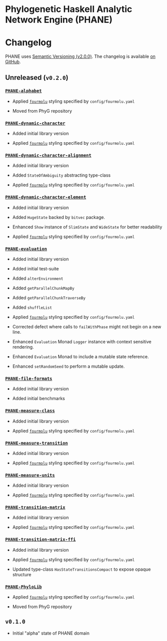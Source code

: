 Phylogenetic Haskell Analytic Network Engine (PHANE)
====================================================

# Changelog

PHANE uses [Semantic Versioning (v2.0.0)][SemVer-URI].
The changelog is available [on GitHub][GitHub-Changelog].


## Unreleased (`v0.2.0`)

### [`PHANE-alphabet`][GitHub-Lib-00]

  * Applied [`fourmolu`][Hackage-fourmolu] styling specified by `config/fourmolu.yaml`

  * Moved from PhyG repository


### [`PHANE-dynamic-character`][GitHub-Lib-04]

  * Added initial library version

  * Applied [`fourmolu`][Hackage-fourmolu] styling specified by `config/fourmolu.yaml`


### [`PHANE-dynamic-character-alignment`][GitHub-Lib-07]

  * Added initial library version

  * Added `StateOfAmbiguity` abstracting type-class

  * Applied [`fourmolu`][Hackage-fourmolu] styling specified by `config/fourmolu.yaml`


### [`PHANE-dynamic-character-element`][GitHub-Lib-01]

  * Added initial library version

  * Added `HugeState` backed by `bitvec` package.

  * Enhanced `Show` instance of `SlimState` and `WideState` for better readability

  * Applied [`fourmolu`][Hackage-fourmolu] styling specified by `config/fourmolu.yaml`


### [`PHANE-evaluation`][GitHub-Lib-10]

  * Added initial library version

  * Added initial test-suite

  * Added `alterEnvironment`

  * Added `getParallelChunkMapBy`

  * Added `getParallelChunkTraverseBy`

  * Added `shuffleList`

  * Applied [`fourmolu`][Hackage-fourmolu] styling specified by `config/fourmolu.yaml`

  * Corrected defect where calls to `failWithPhase` might not begin on a new line.

  * Enhanced `Evaluation` Monad `Logger` instance with context sensitive rendering.

  * Enhanced `Evaluation` Monad to include a mutable state reference.

  * Enhanced `setRandomSeed` to perform a mutable update.


### [`PHANE-file-formats`][GitHub-Lib-11]

  * Added initial library version

  * Added initial benchmarks


### [`PHANE-measure-class`][GitHub-Lib-05]

  * Added initial library version

  * Applied [`fourmolu`][Hackage-fourmolu] styling specified by `config/fourmolu.yaml`


### [`PHANE-measure-transition`][GitHub-Lib-06]

  * Added initial library version

  * Applied [`fourmolu`][Hackage-fourmolu] styling specified by `config/fourmolu.yaml`


### [`PHANE-measure-units`][GitHub-Lib-02]

  * Added initial library version

  * Applied [`fourmolu`][Hackage-fourmolu] styling specified by `config/fourmolu.yaml`


### [`PHANE-transition-matrix`][GitHub-Lib-08]

  * Added initial library version

  * Applied [`fourmolu`][Hackage-fourmolu] styling specified by `config/fourmolu.yaml`


### [`PHANE-transition-matrix-ffi`][GitHub-Lib-09]

  * Added initial library version

  * Applied [`fourmolu`][Hackage-fourmolu] styling specified by `config/fourmolu.yaml`

  * Updated type-class `HasStateTransitionsCompact` to expose opaque structure


### [`PHANE-PhyloLib`][GitHub-Lib-03]

  * Applied [`fourmolu`][Hackage-fourmolu] styling specified by `config/fourmolu.yaml`

  * Moved from PhyG repository


## `v0.1.0`

  * Initial "alpha" state of PHANE domain


[GitHub-Lib-00]: https://github.com/amnh/PHANE/tree/main/pkg/PHANE-alphabet#readme
[GitHub-Lib-01]: https://github.com/amnh/PHANE/tree/main/pkg/PHANE-dynamic-character-element#readme
[GitHub-Lib-02]: https://github.com/amnh/PHANE/tree/main/pkg/PHANE-measure-units#readme
[GitHub-Lib-03]: https://github.com/amnh/PHANE/tree/main/pkg/PHANE-PhyloLib#phane-phylolib
[GitHub-Lib-04]: https://github.com/amnh/PHANE/tree/main/pkg/PHANE-dynamic-character#readme
[GitHub-Lib-05]: https://github.com/amnh/PHANE/tree/main/pkg/PHANE-measure-class#readme
[GitHub-Lib-06]: https://github.com/amnh/PHANE/tree/main/pkg/PHANE-measure-transition#readme
[GitHub-Lib-07]: https://github.com/amnh/PHANE/tree/main/pkg/PHANE-dynamic-character-alignment#readme
[GitHub-Lib-08]: https://github.com/amnh/PHANE/tree/main/pkg/PHANE-transition-matrix#readme
[GitHub-Lib-09]: https://github.com/amnh/PHANE/tree/main/pkg/PHANE-transition-matrix-ffi#readme
[GitHub-Lib-10]: https://github.com/amnh/PHANE/tree/main/pkg/PHANE-evaluation#readme
[GitHub-Lib-11]: https://github.com/amnh/PHANE/tree/main/pkg/PHANE-file-formats#readme
[GitHub-Changelog]: https://github.com/amnh/PHANE/blob/main/doc/Changelog.md
[Hackage-fourmolu]: https://hackage.haskell.org/package/fourmolu#fourmolu
[SemVer-URI]: https://semver.org/spec/v2.0.0.html

